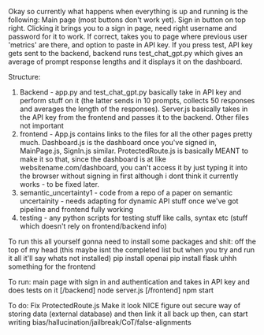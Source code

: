 Okay so currently what happens when everything is up and running is the following:
Main page (most buttons don't work yet).
Sign in button on top right.
Clicking it brings you to a sign in page, need right username and password for it to work. 
If correct, takes you to page
where previous user 'metrics' are there, and option to paste in API key. 
If you press test, API key gets sent to the backend, backend runs test_chat_gpt.py which gives an average of prompt response lengths and it displays it on the dashboard.

Structure:
1. Backend - app.py and test_chat_gpt.py basically take in API key and perform stuff on it (the latter sends in 10 prompts, collects 50 responses and averages the length of the responses). Server.js basically takes in the API key from the frontend and passes it to the backend. Other files not important
2. frontend - App.js contains links to the files for all the other pages pretty much. Dashboard.js is the dashboard once you've signed in, MainPage.js, SignIn.js similar. ProtectedRoute.js is basically MEANT to make it so that, since the dashboard is at like websitename.com/dashboard, you can't access it by just typing it into the browser without signing in first although i dont think it currently works - to be fixed later.
3. semantic_uncertainty1 - code from a repo of a paper on semantic uncertainity - needs adapting for dynamic API stuff once we've got pipeline and frontend fully working
4. testing - any python scripts for testing stuff like calls, syntax etc (stuff which doesn't rely on frontend/backend info)

To run this all yourself gonna need to install some packages and shit:
off the top of my head (this maybe isnt the completed list but when you try and run it all it'll say whats not installed)
pip install openai
pip install flask
uhhh something for the frontend

To run: main page with sign in and authentication and takes in API key and does tests on it
[/backend] node server.js
[/frontend] npm start

To do:
Fix ProtectedRoute.js
Make it look NICE
figure out secure way of storing data (external database) and then link it all back up
then, can start writing bias/hallucination/jailbreak/CoT/false-alignments



